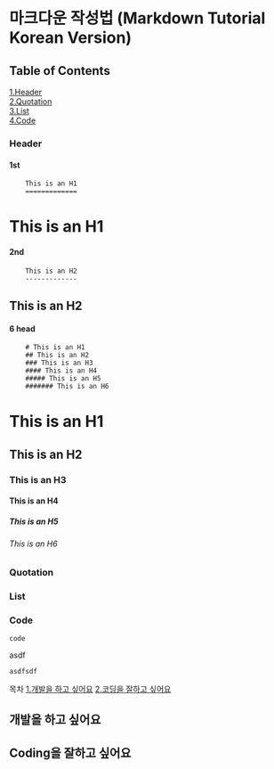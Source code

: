 # 마크다운 작성법 (Markdown Tutorial Korean Version)

## Table of Contents
[1.Header](#Header)   
[2.Quotation](#Quotation)   
[3.List](#List)   
[4.Code](#Code)   



### Header

#### 1st
        This is an H1
        =============

This is an H1
=============

#### 2nd
        This is an H2
        -------------
This is an H2
------------

#### 6 head
        # This is an H1
        ## This is an H2
        ### This is an H3
        #### This is an H4
        ##### This is an H5
        ####### This is an H6

# This is an H1
## This is an H2
### This is an H3
#### This is an H4
##### This is an H5
###### This is an H6



### Quotation

### List

### Code

    code 
  asdf
  
    asdfsdf

목차
[1.개발을 하고 싶어요](#개발을-하고-싶어요)
[2.코딩을 잘하고 싶어요](#coding을-잘하고-싶어요)

## 개발을 하고 싶어요
## Coding을 잘하고 싶어요
